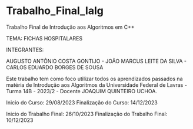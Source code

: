 # Trabalho_Final_Ialg
Trabalho Final de Introdução aos Algoritmos em C++

TEMA: FICHAS HOSPITALARES

INTEGRANTES: 

AUGUSTO ANTÔNIO COSTA GONTIJO - JOÃO MARCUS LEITE DA SILVA - CARLOS EDUARDO BORGES DE SOUSA


Este trabalho tem como foco utilizar todos os aprendizados passados na matéria de Introdução aos Algoritmos da Universidade Federal de Lavras - Turma 14B - 2023/2 - Docente JOAQUIM QUINTEIRO UCHOA.

Inicio do Curso: 29/08/2023
Finalização do Curso: 14/12/2023

Inicio do Trabalho Final: 26/10/2023
Finalização do Trabalho Final: 10/12/2023
